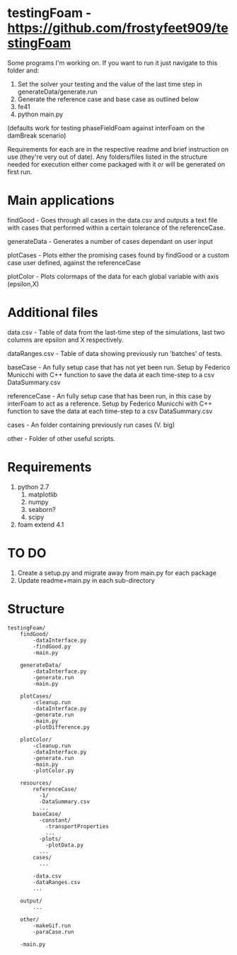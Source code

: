 # testingFoam - https://github.com/frostyfeet909/testingFoam
Some programs I'm working on. If you want to run it just navigate to this folder and:

1. Set the solver your testing and the value of the last time step in generateData/generate.run
2. Generate the reference case and base case as outlined below
2. fe41
3. python main.py

(defaults work for testing phaseFieldFoam against interFoam on the damBreak scenario)

Requirements for each are in the respective readme and brief instruction on use (they're very out of date). Any folders/files listed in the structure needed for execution either come packaged with it or will be generated on first run.

# Main applications
findGood - Goes through all cases in the data.csv and outputs a text file with cases that performed within a certain tolerance of the referenceCase.

generateData - Generates a number of cases dependant on user input

plotCases - Plots either the promising cases found by findGood or a custom case user defined, against the referenceCase

plotColor - Plots colormaps of the data for each global variable with axis (epsilon,X)

# Additional files
data.csv - Table of data from the last-time step of the simulations, last two columns are epsilon and X respectively.

dataRanges.csv - Table of data showing previously run 'batches' of tests.

baseCase - An fully setup case that has not yet been run. Setup by Federico Municchi with C++ function to save the data at each time-step to a csv DataSummary.csv

referenceCase - An fully setup case that has been run, in this case by interFoam to act as a reference. Setup by Federico Municchi with C++ function to save the data at each time-step to a csv DataSummary.csv

cases - An folder containing previously run cases (V. big)

other - Folder of other useful scripts.

# Requirements
1. python 2.7
    1. matplotlib
    2. numpy
    3. seaborn?
    4. scipy
2. foam extend 4.1

# TO DO
1. Create a setup.py and migrate away from main.py for each package
2. Update readme+main.py in each sub-directory

# Structure

    testingFoam/
        findGood/
            -dataInterface.py
            -findGood.py
            -main.py
    
        generateData/
            -dataInterface.py
            -generate.run
            -main.py
    
        plotCases/
            -cleanup.run
            -dataInterface.py
            -generate.run
            -main.py
            -plotDifference.py
    
        plotColor/
            -cleanup.run
            -dataInterface.py
            -generate.run
            -main.py
            -plotColor.py
      
        resources/
            referenceCase/
              -1/
              -DataSummary.csv
              ...
            baseCase/
              -constant/
                -transportProperties
                ...
              -plots/
                -plotData.py
              ...
            cases/
              ...
              
            -data.csv
            -dataRanges.csv
            ...
      
        output/
            ...
  
        other/
            -makeGif.run
            -paraCase.run
            
        -main.py
